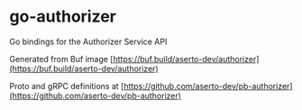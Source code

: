 # go-authorizer

Go bindings for the Authorizer Service API

Generated from Buf image [https://buf.build/aserto-dev/authorizer](https://buf.build/aserto-dev/authorizer)

Proto and gRPC definitions at [https://github.com/aserto-dev/pb-authorizer](https://github.com/aserto-dev/pb-authorizer)
